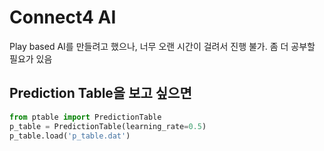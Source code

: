 # Connect4 AI

Play based AI를 만들려고 했으나, 너무 오랜 시간이 걸려서 진행 불가.
좀 더 공부할 필요가 있음

## Prediction Table을 보고 싶으면
```python
from ptable import PredictionTable
p_table = PredictionTable(learning_rate=0.5)
p_table.load('p_table.dat')
```

